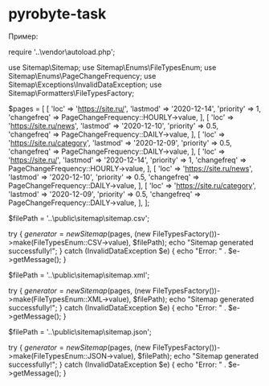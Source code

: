 # pyrobyte-task

Пример:

require '..\vendor\autoload.php';

use Sitemap\Sitemap;
use Sitemap\Enums\FileTypesEnum;
use Sitemap\Enums\PageChangeFrequency;
use Sitemap\Exceptions\InvalidDataException;
use Sitemap\Formatters\FileTypesFactory;


$pages = [
    [
        'loc' => 'https://site.ru/',
        'lastmod' => '2020-12-14',
        'priority' => 1,
        'changefreq' => PageChangeFrequency::HOURLY->value,
    ],
    [
        'loc' => 'https://site.ru/news',
        'lastmod' => '2020-12-10',
        'priority' => 0.5,
        'changefreq' => PageChangeFrequency::DAILY->value,
    ],
    [
        'loc' => 'https://site.ru/category',
        'lastmod' => '2020-12-09',
        'priority' => 0.5,
        'changefreq' => PageChangeFrequency::DAILY->value,
    ],
    [
        'loc' => 'https://site.ru/',
        'lastmod' => '2020-12-14',
        'priority' => 1,
        'changefreq' => PageChangeFrequency::HOURLY->value,
    ],
    [
        'loc' => 'https://site.ru/news',
        'lastmod' => '2020-12-10',
        'priority' => 0.5,
        'changefreq' => PageChangeFrequency::DAILY->value,
    ],
    [
        'loc' => 'https://site.ru/category',
        'lastmod' => '2020-12-09',
        'priority' => 0.5,
        'changefreq' => PageChangeFrequency::DAILY->value,
    ],
];


$filePath = '..\public\sitemap\sitemap.csv';

try {
    $generator = new Sitemap($pages, (new FileTypesFactory())->make(FileTypesEnum::CSV->value), $filePath);
    echo "Sitemap generated successfully!";
} catch (InvalidDataException $e) {
    echo "Error: " . $e->getMessage();
}


$filePath = '..\public\sitemap\sitemap.xml';

try {
    $generator = new Sitemap($pages, (new FileTypesFactory())->make(FileTypesEnum::XML->value), $filePath);
    echo "Sitemap generated successfully!";
} catch (InvalidDataException $e) {
    echo "Error: " . $e->getMessage();
}


$filePath = '..\public\sitemap\sitemap.json';

try {
    $generator = new Sitemap($pages, (new FileTypesFactory())->make(FileTypesEnum::JSON->value), $filePath);
    echo "Sitemap generated successfully!";
} catch (InvalidDataException $e) {
    echo "Error: " . $e->getMessage();
}